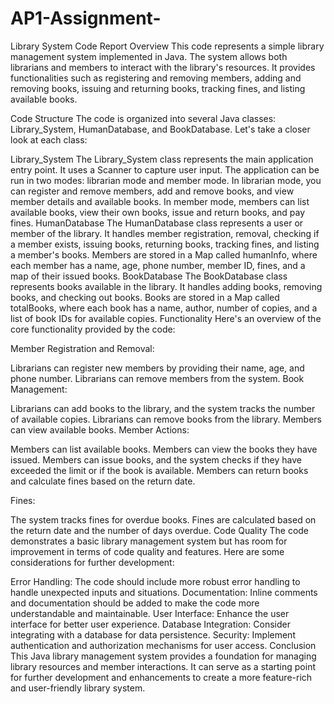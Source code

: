# AP1-Assignment-
Library System Code Report
Overview
This code represents a simple library management system implemented in Java. The system allows both librarians and members to interact with the library's resources. It provides functionalities such as registering and removing members, adding and removing books, issuing and returning books, tracking fines, and listing available books.

Code Structure
The code is organized into several Java classes: Library_System, HumanDatabase, and BookDatabase. Let's take a closer look at each class:

Library_System
The Library_System class represents the main application entry point.
It uses a Scanner to capture user input.
The application can be run in two modes: librarian mode and member mode.
In librarian mode, you can register and remove members, add and remove books, and view member details and available books.
In member mode, members can list available books, view their own books, issue and return books, and pay fines.
HumanDatabase
The HumanDatabase class represents a user or member of the library.
It handles member registration, removal, checking if a member exists, issuing books, returning books, tracking fines, and listing a member's books.
Members are stored in a Map called humanInfo, where each member has a name, age, phone number, member ID, fines, and a map of their issued books.
BookDatabase
The BookDatabase class represents books available in the library.
It handles adding books, removing books, and checking out books.
Books are stored in a Map called totalBooks, where each book has a name, author, number of copies, and a list of book IDs for available copies.
Functionality
Here's an overview of the core functionality provided by the code:

Member Registration and Removal:

Librarians can register new members by providing their name, age, and phone number.
Librarians can remove members from the system.
Book Management:

Librarians can add books to the library, and the system tracks the number of available copies.
Librarians can remove books from the library.
Members can view available books.
Member Actions:

Members can list available books.
Members can view the books they have issued.
Members can issue books, and the system checks if they have exceeded the limit or if the book is available.
Members can return books and calculate fines based on the return date.

Fines:

The system tracks fines for overdue books. Fines are calculated based on the return date and the number of days overdue.
Code Quality
The code demonstrates a basic library management system but has room for improvement in terms of code quality and features. Here are some considerations for further development:

Error Handling: The code should include more robust error handling to handle unexpected inputs and situations.
Documentation: Inline comments and documentation should be added to make the code more understandable and maintainable.
User Interface: Enhance the user interface for better user experience.
Database Integration: Consider integrating with a database for data persistence.
Security: Implement authentication and authorization mechanisms for user access.
Conclusion
This Java library management system provides a foundation for managing library resources and member interactions. It can serve as a starting point for further development and enhancements to create a more feature-rich and user-friendly library system.

